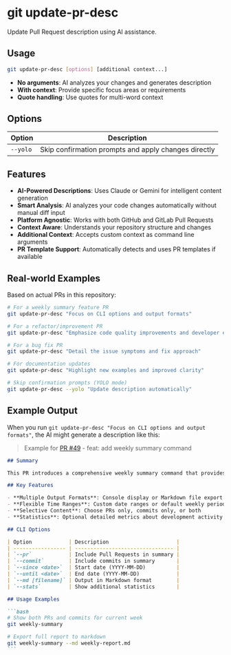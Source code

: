 # git update-pr-desc

Update Pull Request description using AI assistance.

## Usage

```bash
git update-pr-desc [options] [additional context...]
```

- **No arguments**: AI analyzes your changes and generates description
- **With context**: Provide specific focus areas or requirements
- **Quote handling**: Use quotes for multi-word context

## Options

| Option   | Description                                          |
| -------- | ---------------------------------------------------- |
| `--yolo` | Skip confirmation prompts and apply changes directly |

## Features

- **AI-Powered Descriptions**: Uses Claude or Gemini for intelligent content generation
- **Smart Analysis**: AI analyzes your code changes automatically without manual diff input
- **Platform Agnostic**: Works with both GitHub and GitLab Pull Requests
- **Context Aware**: Understands your repository structure and changes
- **Additional Context**: Accepts custom context as command line arguments
- **PR Template Support**: Automatically detects and uses PR templates if available

## Real-world Examples

Based on actual PRs in this repository:

```bash
# For a weekly summary feature PR
git update-pr-desc "Focus on CLI options and output formats"

# For a refactor/improvement PR
git update-pr-desc "Emphasize code quality improvements and developer experience"

# For a bug fix PR
git update-pr-desc "Detail the issue symptoms and fix approach"

# For documentation updates
git update-pr-desc "Highlight new examples and improved clarity"

# Skip confirmation prompts (YOLO mode)
git update-pr-desc --yolo "Update description automatically"
```

## Example Output

When you run `git update-pr-desc "Focus on CLI options and output formats"`, the AI might generate a description like this:

> Example for [PR #49](https://github.com/leochiu-a/git-open-pr/pull/49) - feat: add weekly summary command

````markdown
## Summary

This PR introduces a comprehensive weekly summary command that provides developers with detailed insights into their Git activity. The command supports flexible output formats and various filtering options to accommodate different reporting needs.

## Key Features

- **Multiple Output Formats**: Console display or Markdown file export
- **Flexible Time Ranges**: Custom date ranges or default weekly periods
- **Selective Content**: Choose PRs only, commits only, or both
- **Statistics**: Optional detailed metrics about development activity

## CLI Options

| Option            | Description                      |
| ----------------- | -------------------------------- |
| `--pr`            | Include Pull Requests in summary |
| `--commit`        | Include commits in summary       |
| `--since <date>`  | Start date (YYYY-MM-DD)          |
| `--until <date>`  | End date (YYYY-MM-DD)            |
| `--md [filename]` | Output in Markdown format        |
| `--stats`         | Show additional statistics       |

## Usage Examples

```bash
# Show both PRs and commits for current week
git weekly-summary

# Export full report to markdown
git weekly-summary --md weekly-report.md
```
````

